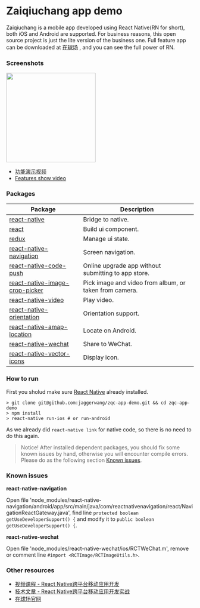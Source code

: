 # Zaiqiuchang app demo

Zaiqiuchang is a mobile app developed using React Native(RN for short), both iOS and Android are supported. For business reasons, this open source project is just the lite version of the business one. Full feature app can be downloaded at [在球场](https://www.zaiqiuchang.com) , and you can see the full power of RN.

### Screenshots

<img src="https://zqc.cdn.zaiqiuchang.com/screenshot/ios/screenshot-nearby.jpg?x-oss-process=style/w-360" width="240" />

* [功能演示视频](http://v.youku.com/v_show/id_XMjQ5MDQ0NzMwMA==.html)
* [Features show video](https://www.youtube.com/watch?v=Ni3a6cnu8h0)

### Packages

|Package|Description|
|-------|-----------|
|[react-native](https://github.com/facebook/react-native)|Bridge to native.|
|[react](https://github.com/facebook/react)|Build ui component.|
|[redux](http://redux.js.org/)|Manage ui state.|
|[react-native-navigation](https://github.com/wix/react-native-navigation)|Screen navigation.|
|[react-native-code-push](react-native-code-push)|Online upgrade app without submitting to app store.|
|[react-native-image-crop-picker](https://github.com/ivpusic/react-native-image-crop-picker)|Pick image and video from album, or taken from camera.|
|[react-native-video](https://github.com/react-native-community/react-native-video)|Play video.|
|[react-native-orientation](https://github.com/yamill/react-native-orientation)|Orientation support.|
|[react-native-amap-location](https://github.com/xiaobuu/react-native-amap-location)|Locate on Android.|
|[react-native-wechat](https://github.com/weflex/react-native-wechat)|Share to WeChat.|
|[react-native-vector-icons](https://github.com/oblador/react-native-vector-icons)|Display icon.|

### How to run

First you sholud make sure [React Native](http://facebook.github.io/react-native/releases/0.40/docs/getting-started.html) already installed.

```
> git clone git@github.com:jaggerwang/zqc-app-demo.git && cd zqc-app-demo
> npm install
> react-native run-ios # or run-android
```

As we already did `react-native link` for native code, so there is no need to do this again.

> Notice! After installed dependent packages, you should fix some known issues by hand, otherwise you will encounter compile errors. Please do as the following section [Known issues](#known-issues).

### Known issues

**react-native-navigation**

Open file 'node_modules/react-native-navigation/android/app/src/main/java/com/reactnativenavigation/react/NavigationReactGateway.java', find line `protected boolean getUseDeveloperSupport() {` and modify it to `public boolean getUseDeveloperSupport() {`.

**react-native-wechat**

Open file 'node_modules/react-native-wechat/ios/RCTWeChat.m', remove or comment line `#import <RCTImage/RCTImageUtils.h>`.

### Other resources

* [视频课程 - React Native跨平台移动应用开发](http://study.163.com/course/courseMain.htm?courseId=1003433016)
* [技术文章 - React Native跨平台移动应用开发实战](https://jaggerwang.net/react-native-cross-platform-mobile-app-develop-intro/)
* [在球场官网](https://www.zaiqiuchang.com)
